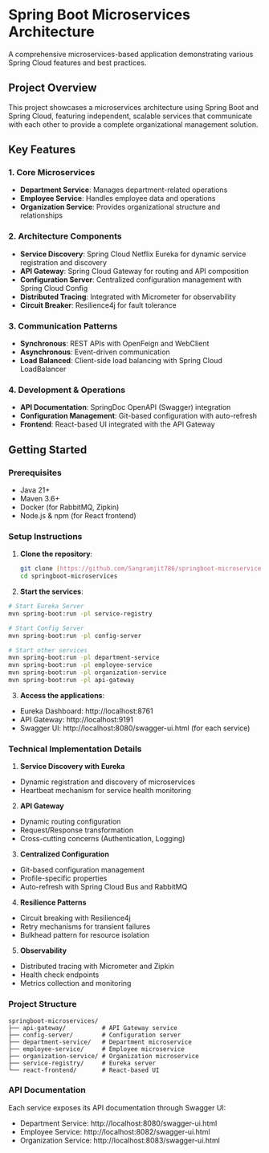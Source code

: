 # Spring Boot Microservices Architecture

A comprehensive microservices-based application demonstrating various Spring Cloud features and best practices.

## Project Overview

This project showcases a microservices architecture using Spring Boot and Spring Cloud, featuring independent, scalable services that communicate with each other to provide a complete organizational management solution.

## Key Features

### 1. Core Microservices
- **Department Service**: Manages department-related operations
- **Employee Service**: Handles employee data and operations
- **Organization Service**: Provides organizational structure and relationships

### 2. Architecture Components
- **Service Discovery**: Spring Cloud Netflix Eureka for dynamic service registration and discovery
- **API Gateway**: Spring Cloud Gateway for routing and API composition
- **Configuration Server**: Centralized configuration management with Spring Cloud Config
- **Distributed Tracing**: Integrated with Micrometer for observability
- **Circuit Breaker**: Resilience4j for fault tolerance

### 3. Communication Patterns
- **Synchronous**: REST APIs with OpenFeign and WebClient
- **Asynchronous**: Event-driven communication
- **Load Balanced**: Client-side load balancing with Spring Cloud LoadBalancer

### 4. Development & Operations
- **API Documentation**: SpringDoc OpenAPI (Swagger) integration
- **Configuration Management**: Git-based configuration with auto-refresh
- **Frontend**: React-based UI integrated with the API Gateway

## Getting Started

### Prerequisites
- Java 21+
- Maven 3.6+
- Docker (for RabbitMQ, Zipkin)
- Node.js & npm (for React frontend)

### Setup Instructions

1. **Clone the repository**:
   ```bash
   git clone [https://github.com/Sangramjit786/springboot-microservices.git](https://github.com/Sangramjit786/springboot-microservices.git)
   cd springboot-microservices
     ```


2. **Start the services**:
```bash
# Start Eureka Server
mvn spring-boot:run -pl service-registry

# Start Config Server
mvn spring-boot:run -pl config-server

# Start other services
mvn spring-boot:run -pl department-service
mvn spring-boot:run -pl employee-service
mvn spring-boot:run -pl organization-service
mvn spring-boot:run -pl api-gateway
```

3. **Access the applications**:
- Eureka Dashboard: http://localhost:8761
- API Gateway: http://localhost:9191
- Swagger UI: http://localhost:8080/swagger-ui.html (for each service)
  
### Technical Implementation Details
1. **Service Discovery with Eureka**
- Dynamic registration and discovery of microservices
- Heartbeat mechanism for service health monitoring

2. **API Gateway**
- Dynamic routing configuration
- Request/Response transformation
- Cross-cutting concerns (Authentication, Logging)

3. **Centralized Configuration**
- Git-based configuration management
- Profile-specific properties
- Auto-refresh with Spring Cloud Bus and RabbitMQ

4. **Resilience Patterns**
- Circuit breaking with Resilience4j
- Retry mechanisms for transient failures
- Bulkhead pattern for resource isolation

5. **Observability**
- Distributed tracing with Micrometer and Zipkin
- Health check endpoints
- Metrics collection and monitoring

### Project Structure
```
springboot-microservices/
├── api-gateway/          # API Gateway service
├── config-server/        # Configuration server
├── department-service/   # Department microservice
├── employee-service/     # Employee microservice
├── organization-service/ # Organization microservice
├── service-registry/     # Eureka server
└── react-frontend/       # React-based UI
```

### API Documentation
Each service exposes its API documentation through Swagger UI:
- Department Service: http://localhost:8080/swagger-ui.html
- Employee Service: http://localhost:8082/swagger-ui.html
- Organization Service: http://localhost:8083/swagger-ui.html

